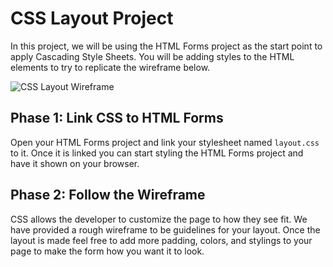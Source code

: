 # CSS Layout Project

In this project, we will be using the HTML Forms project as the start point to
apply Cascading Style Sheets. You will be adding styles to the HTML elements
to try to replicate the wireframe below.

![CSS Layout Wireframe]

## Phase 1: Link CSS to HTML Forms

Open your HTML Forms project and link your stylesheet named `layout.css` to it.
Once it is linked you can start styling the HTML Forms project and have it shown
on your browser.

## Phase 2: Follow the Wireframe

CSS allows the developer to customize the page to how they see fit. We have
provided a rough wireframe to be guidelines for your layout. Once the layout
is made feel free to add more padding, colors, and stylings to your page to make
the form how you want it to look.

[CSS Layout Wireframe]:
https://appacademy-open-assets.s3.us-west-1.amazonaws.com/Module-Solo-Prep-Work/assets/css-layout-wireframe.png


